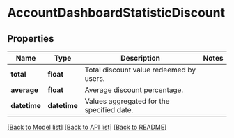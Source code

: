 # AccountDashboardStatisticDiscount

## Properties
Name | Type | Description | Notes
------------ | ------------- | ------------- | -------------
**total** | **float** | Total discount value redeemed by users. | 
**average** | **float** | Average discount percentage. | 
**datetime** | **datetime** | Values aggregated for the specified date. | 

[[Back to Model list]](../README.md#documentation-for-models) [[Back to API list]](../README.md#documentation-for-api-endpoints) [[Back to README]](../README.md)


